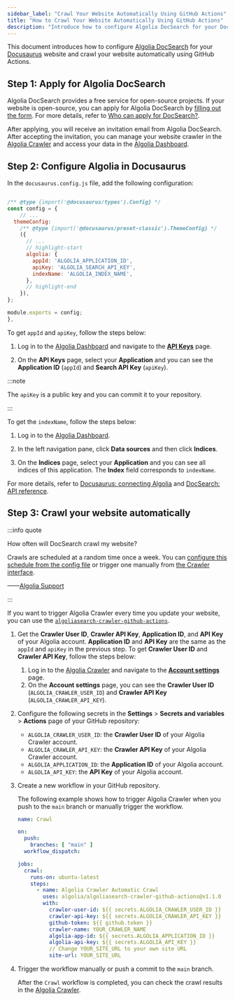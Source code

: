 ```yaml
---
sidebar_label: "Crawl Your Website Automatically Using GitHub Actions"
title: "How to Crawl Your Website Automatically Using GitHub Actions"
description: "Introduce how to configure Algolia DocSearch for your Docusaurus website and crawl your website automatically using GitHub Actions."
---
```


This document introduces how to configure [Algolia DocSearch](https://docsearch.algolia.com) for your [Docusaurus](https://docusaurus.io/docs) website and crawl your website automatically using GitHub Actions.

<!--truncate-->

## Step 1: Apply for Algolia DocSearch

Algolia DocSearch provides a free service for open-source projects. If your website is open-source, you can apply for Algolia DocSearch by [filling out the form](https://docsearch.algolia.com/apply/). For more details, refer to [Who can apply for DocSearch?](https://docsearch.algolia.com/docs/who-can-apply/).

After applying, you will receive an invitation email from Algolia DocSearch. After accepting the invitation, you can manage your website crawler in the [Algolia Crawler](https://crawler.algolia.com/) and access your data in the [Algolia Dashboard](https://algolia.com/dashboard).

## Step 2: Configure Algolia in Docusaurus

In the `docusaurus.config.js` file, add the following configuration:

```javascript title="docusaurus.config.js"

/** @type {import('@docusaurus/types').Config} */
const config = {
    // ...
  themeConfig:
    /** @type {import('@docusaurus/preset-classic').ThemeConfig} */
    ({
      // ...
      // highlight-start
      algolia: {
        appId: 'ALGOLIA_APPLICATION_ID',
        apiKey: 'ALGOLIA_SEARCH_API_KEY',
        indexName: 'ALGOLIA_INDEX_NAME',
      },
      // highlight-end
    }),
};

module.exports = config;
},
```

To get `appId` and `apiKey`, follow the steps below:

1. Log in to the [Algolia Dashboard](https://algolia.com/dashboard) and navigate to the [**API Keys**](https://www.algolia.com/account/api-keys/all) page.

2. On the **API Keys** page, select your **Application** and you can see the **Application ID** (`appId`) and **Search API Key** (`apiKey`).

:::note

The `apiKey` is a public key and you can commit it to your repository.

:::

To get the `indexName`, follow the steps below:

1. Log in to the [Algolia Dashboard](https://algolia.com/dashboard).

2. In the left navigation pane, click **Data sources** and then click **Indices**.

3. On the **Indices** page, select your **Application** and you can see all indices of this application. The **Index** field corresponds to `indexName`.

For more details, refer to [Docusaurus: connecting Algolia](https://docusaurus.io/docs/search#connecting-algolia) and [DocSearch: API reference](https://docsearch.algolia.com/docs/api/#searchparameters).

## Step 3: Crawl your website automatically

:::info quote

How often will DocSearch crawl my website?

Crawls are scheduled at a random time once a week. You can [configure this schedule from the config file](https://www.algolia.com/doc/tools/crawler/apis/configuration/schedule/) or trigger one manually from [the Crawler interface](https://crawler.algolia.com/).

——[Algolia Support](https://support.algolia.com/hc/en-us/articles/10156769900945-How-often-will-DocSearch-crawl-my-website-)

:::

If you want to trigger Algolia Crawler every time you update your website, you can use the [`algoliasearch-crawler-github-actions`](https://github.com/algolia/algoliasearch-crawler-github-actions).

1. Get the **Crawler User ID**, **Crawler API Key**, **Application ID**, and **API Key** of your Algolia account. **Application ID** and **API Key** are the same as the `appId` and `apiKey` in the previous step. To get **Crawler User ID** and **Crawler API Key**, follow the steps below:

    1. Log in to the [Algolia Crawler](https://crawler.algolia.com/) and navigate to the [**Account settings**](https://crawler.algolia.com/admin/user/settings/) page.
    2. On the **Account settings** page, you can see the **Crawler User ID** (`ALGOLIA_CRAWLER_USER_ID`) and **Crawler API Key** (`ALGOLIA_CRAWLER_API_KEY`).

2. Configure the following secrets in the **Settings** > **Secrets and variables** > **Actions** page of your GitHub repository:

    - `ALGOLIA_CRAWLER_USER_ID`: the **Crawler User ID** of your Algolia Crawler account.
    - `ALGOLIA_CRAWLER_API_KEY`: the **Crawler API Key** of your Algolia Crawler account.
    - `ALGOLIA_APPLICATION_ID`: the **Application ID** of your Algolia account.
    - `ALGOLIA_API_KEY`: the **API Key** of your Algolia account.

3. Create a new workflow in your GitHub repository.

    The following example shows how to trigger Algolia Crawler when you push to the `main` branch or manually trigger the workflow.

    ```yaml title=".github/workflows/crawl.yml"
    name: Crawl

    on:
      push:
        branches: [ "main" ]
      workflow_dispatch:

    jobs:
      crawl:
        runs-on: ubuntu-latest
        steps:
          - name: Algolia Crawler Automatic Crawl
            uses: algolia/algoliasearch-crawler-github-actions@v1.1.0
            with:
              crawler-user-id: ${{ secrets.ALGOLIA_CRAWLER_USER_ID }}
              crawler-api-key: ${{ secrets.ALGOLIA_CRAWLER_API_KEY }}
              github-token: ${{ github.token }}
              crawler-name: YOUR_CRAWLER_NAME
              algolia-app-id: ${{ secrets.ALGOLIA_APPLICATION_ID }}
              algolia-api-key: ${{ secrets.ALGOLIA_API_KEY }}
              // Change YOUR_SITE_URL to your own site URL
              site-url: YOUR_SITE_URL
    ```

4. Trigger the workflow manually or push a commit to the `main` branch.

    After the `Crawl` workflow is completed, you can check the crawl results in the [Algolia Crawler](https://crawler.algolia.com/).
